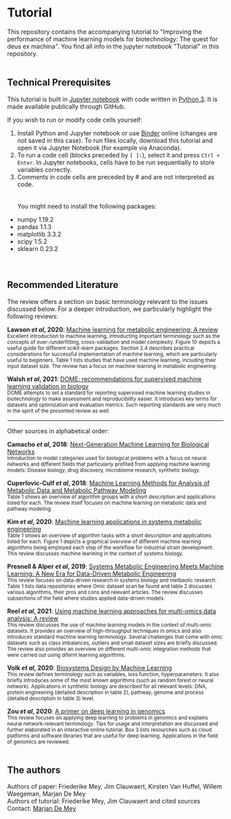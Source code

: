 # Tutorial
This repository contains the accompanying tutorial to "Improving the performance of machine learning models for biotechnology: The quest for deus ex machina". You find all info in the jupyter notebook "Tutorial" in this repository.
 <br /> <br />
<h2>Technical Prerequisites</h2>

This tutorial is built in <a href="https://jupyter-notebook-beginner-guide.readthedocs.io/en/latest/">Jupyter notebook</a> with code written in <a href="https://docs.python.org/3/">Python 3</a>. It is made available publically through GitHub.

If you wish to run or modify code cells yourself:
1. Install Python and Jupyter notebook or use <a href="https://mybinder.org/">Binder</a> online (changes are not saved in this case). To run files locally, download this tutorial and open it via Jupyter Notebook (for example via Anaconda).
2. To run a code cell (blocks preceded by ```[ ]:```), select it and press ```Ctrl + Enter```. In Jupyter notebooks, cells have to be run sequentially to store variables correctly. 
3. Comments in code cells are preceded by # and are not interpreted as code.  
 <br /> <br />
You might need to install the following packages:
* numpy 1.19.2
* pandas 1.1.3
* matplotlib 3.3.2
* scipy 1.5.2
* sklearn 0.23.2  
<br /> <br />
<h2>Recommended Literature</h2>

The review offers a section on basic terminology relevant to the issues discussed below. For a deeper introduction, we particularly highlight the following reviews:

<b>Lawson <i>et al</i>, 2020</b>: <a href="https://doi.org/10.1016/j.ymben.2020.10.005">Machine learning for metabolic engineering: A review</a><br>
<small>Excellent introduction to machine learning, introducting important terminology such as the concepts of over-/underfitting, cross-validation and model complexity. Figure 10 depicts a useful guide for different scikit-learn packages. Section 2.4 describes practical considerations for successful implementation of machine learning, which are particularly useful to beginners. Table 1 lists studies that have used machine learning, including their input dataset size. The review has a focus on machine learning in metabolic engineering.</small>


<b>Walsh <i>et al</i>, 2021</b>: <a href="https://doi.org/10.1038/s41592-021-01205-4">DOME: recommendations for supervised machine learning validation in biology</a><br>
<small>DOME attempts to set a standard for reporting supervised machine learning studies in biotechnology to make assessment and reproducibility easier. It introduces key terms for datasets and optimization and evaluation metrics. Such reporting standards are very much in the spirit of the presented review as well.</small>


<hr style="border:1px solid #e8e8e8"> </hr>

Other sources in alphabetical order:

<b>Camacho <i>et al</i>, 2018</b>: <a href="https://doi.org/10.1016/j.cell.2018.05.015">Next-Generation Machine Learning for Biological Networks</a><br>
<small>Introduction to model categories used for biological problems with a focus on neural networks and different fields that particularly profited from applying machine learning models: Disease biology, drug discovery, microbiome research, synthetic biology.</small>


<b>Cuperlovic-Culf <i>et al</i>, 2018</b>: <a href="https://doi.org/10.3390/metabo8010004">Machine Learning Methods for Analysis of Metabolic Data and Metabolic Pathway Modeling</a><br>
<small>Table 1 shows an overview of algorithm groups with a short description and applications listed for each. The review itself focuses on machine learning on metabolic data and pathway modeling.</small>


<b>Kim <i>et al</i>, 2020</b>: <a href="https://doi.org/10.1016/j.copbio.2019.08.010">Machine learning applications in systems metabolic engineering</a><br>
<small>Table 1 shows an overview of algorithm tasks with a short description and applications listed for each. Figure 1 depicts a graphical overview of different machine learning algorithms being employed each step of the workflow for industrial strain development. This review discusses machine learining in the context of systems biology.</small>


<b>Presnell & Alper <i>et al</i>, 2019</b>: <a href="https://doi.org/10.1002/biot.201800416">Systems Metabolic Engineering Meets Machine Learning: A New Era for Data-Driven Metabolic Engineering</a><br>
<small>This review focuses on data-driven research in systems biology and metbaolic research. Table 1 lists data repositories where Omic dataset scan be found and table 2 discusses various algorithms, their pros and cons and relevant articles. The review discusses subsections of the field where studies applied data-driven models.</small>


<b>Reel <i>et al</i>, 2021</b>: <a href="https://www.sciencedirect.com/science/article/pii/S0734975021000458">Using machine learning approaches for multi-omics data analysis: A review</a><br>
<small>This review discusses the use of machine learning models in the context of multi-omic datasets. It provides an overview of high-throughput techniques in omics and also introduces standard machine learning terminology. Several challenges that come with omic datasets such as class imbalances, outliers and small dataset sizes are briefly discussed. The review also provides an overview on different multi-omic integration methods that were carried out using difernt learning algorithms.</small>


<b>Volk <i>et al</i>, 2020</b>: <a href="https://doi.org/10.1021/acssynbio.0c00129">Biosystems Design by Machine Learning</a><br>
<small>This review defines terminology such as variables, loss function, hyperparameters. It also briefly introduces some of the most known algorithms (such as random forest or neural network). Applications in synthetic biology are described for all relevant levels: DNA, protein engineering (detailed description in table 2), pathway, genome and process (detailed descriptoin in table 3) level.</small>


<b>Zou <i>et al</i>, 2020</b>: <a href="https://doi.org/10.1038/s41588-018-0295-5">A primer on deep learning in genomics</a><br>
<small>This review focuses on applying deep learning to problems in genomics and explains neural network-relevant terminology. Tips for usage and interpretation are discussed and further elaborated in an interactive online tutorial. Box 3 lists resourches such as cloud platforms and software libraries that are useful for deep learning. Applications in the field of genomics are reviewed.</small>
 <br /> <br />
<h2>The authors</h2>
Authors of paper: Friederike Mey, Jim Clauwaert, Kirsten Van Huffel, Willem Waegeman, Marjan De Mey <br />
Authors of tutorial: Friederike Mey, Jim Clauwaert and cited sources <br />
Contact: <a href="mailto:marjan.demey@ugent.be">Marjan De Mey</a>
